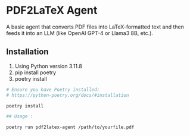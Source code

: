 # PDF2LaTeX Agent

A basic agent that converts PDF files into LaTeX-formatted text and then feeds it into an LLM (like OpenAI GPT-4 or Llama3 8B, etc.).

## Installation

1. Using Python version 3.11.8
2. pip install poetry
3. poetry install

```bash
# Ensure you have Poetry installed:
# https://python-poetry.org/docs/#installation

poetry install

## Usage :

poetry run pdf2latex-agent /path/to/yourfile.pdf

